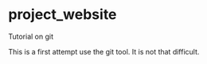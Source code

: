 # project_website
Tutorial on git

This is a first attempt use the git tool.
It is not that difficult.
